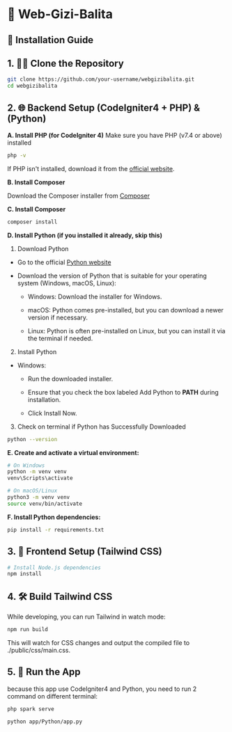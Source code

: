 # 🌱 Web-Gizi-Balita
## 🚀 Installation Guide
## 1. 🧑‍💻 Clone the Repository
```bash
git clone https://github.com/your-username/webgizibalita.git
cd webgizibalita
```
## 2. 🌐 Backend Setup (CodeIgniter4 + PHP) & (Python)
**A. Install PHP (for CodeIgniter 4)**
Make sure you have PHP (v7.4 or above) installed
```bash
php -v
```
If PHP isn't installed, download it from the [official website](https://www.php.net/).

**B. Install Composer**

Download the Composer installer from [Composer](https://getcomposer.org/Composer-Setup.exe)

**C. Install Composer**
```bash
composer install
```
**D. Install Python (if you installed it already, skip this)**
1. Download Python
- Go to the official [Python website](https://www.python.org/downloads/)
- Download the version of Python that is suitable for your operating system (Windows, macOS, Linux):

  - Windows: Download the installer for Windows.

  - macOS: Python comes pre-installed, but you can download a newer version if necessary.

  - Linux: Python is often pre-installed on Linux, but you can install it via the terminal if needed.

2. Install Python
- Windows:
  - Run the downloaded installer.

  - Ensure that you check the box labeled Add Python to **PATH** during installation.

  - Click Install Now.

3. Check on terminal if Python has Successfully Downloaded
```bash
python --version
```

**E. Create and activate a virtual environment:**
```bash
# On Windows
python -m venv venv
venv\Scripts\activate

# On macOS/Linux
python3 -m venv venv
source venv/bin/activate
```
**F. Install Python dependencies:**
```bash
pip install -r requirements.txt
```
## 3. 🎨 Frontend Setup (Tailwind CSS)
```bash
# Install Node.js dependencies
npm install
```
## 4. 🛠️ Build Tailwind CSS
While developing, you can run Tailwind in watch mode:
```bash
npm run build
```
This will watch for CSS changes and output the compiled file to ./public/css/main.css.
## 5. 🏃 Run the App
because this app use CodeIgniter4 and Python, you need to run 2 command on different terminal:
```bash
php spark serve
```
```bash
python app/Python/app.py
```
